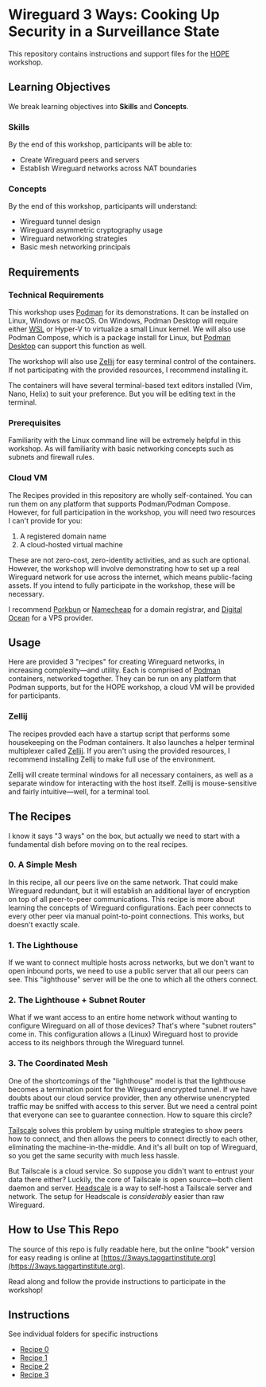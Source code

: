 # Wireguard 3 Ways: Cooking Up Security in a Surveillance State

This repository contains instructions and support files for the [HOPE](https://hope.net) workshop.

## Learning Objectives

We break learning objectives into **Skills** and **Concepts**.

### Skills

By the end of this workshop, participants will be able to:

- Create Wireguard peers and servers
- Establish Wireguard networks across NAT boundaries

### Concepts

By the end of this workshop, participants will understand:

- Wireguard tunnel design
- Wireguard asymmetric cryptography usage
- Wireguard networking strategies
- Basic mesh networking principals

## Requirements

### Technical Requirements

This workshop uses [Podman](https://podman.io) for its demonstrations. It can be installed on Linux, Windows or macOS. On Windows, Podman Desktop will require either [WSL](https://learn.microsoft.com/en-us/windows/wsl/install) or Hyper-V to virtualize a small Linux kernel. We will also use Podman Compose, which is a package install for Linux, but [Podman Desktop](https://podman-desktop.io/docs/compose) can support this function as well.

The workshop will also use [Zellij](https://zellij.dev) for easy terminal control of the containers. If not participating with the provided resources, I recommend installing it.

The containers will have several terminal-based text editors installed (Vim, Nano, Helix) to suit your preference. But you will be editing text in the terminal.

### Prerequisites

Familiarity with the Linux command line will be extremely helpful in this workshop. As will familiarity with basic networking concepts such as subnets and firewall rules.

### Cloud VM

The Recipes provided in this repository are wholly self-contained. You can run them on any platform that supports Podman/Podman Compose. However, for full participation in the workshop, you will need two resources I can't provide for you:

1. A registered domain name
2. A cloud-hosted virtual machine

These are not zero-cost, zero-identity activities, and as such are optional. However, the workshop will involve demonstrating how to set up a real Wireguard network for use across the internet, which means public-facing assets. If you intend to fully participate in the workshop, these will be necessary.

I recommend [Porkbun](https://porkbun.com) or [Namecheap](https://namecheap.com) for a domain registrar, and [Digital Ocean](https://digitalocean.com) for a VPS provider.

## Usage

Here are provided 3 "recipes" for creating Wireguard networks, in increasing complexity—and utility. Each is comprised of [Podman](https://podman.io) containers, networked together. They can be run on any platform that Podman supports, but for the HOPE workshop, a cloud VM will be provided for participants.

### Zellij

The recipes provded each have a startup script that performs some housekeeping on the Podman containers. It also launches a helper terminal multiplexer called [Zellij](https://zellij.dev). If you aren't using the provided resources, I recommend installing Zellij to make full use of the environment.

Zellij will create terminal windows for all necessary containers, as well as a separate window for interacting with the host itself. Zellij is mouse-sensitive and fairly intuitive—well, for a terminal tool.

## The Recipes

I know it says "3 ways" on the box, but actually we need to start with a fundamental dish before moving on to the real recipes.

### 0. A Simple Mesh

In this recipe, all our peers live on the same network. That could make Wireguard redundant, but it will establish an additional layer of encryption on top of all peer-to-peer communications. This recipe is more about learning the concepts of Wireguard configurations. Each peer connects to every other peer via manual point-to-point connections. This works, but doesn't exactly scale.

### 1. The Lighthouse

If we want to connect multiple hosts across networks, but we don't want to open inbound ports, we need to use a public server that all our peers can see. This "lighthouse" server will be the one to which all the others connect.

### 2. The Lighthouse + Subnet Router

What if we want access to an entire home network without wanting to configure Wireguard on all of those devices? That's where "subnet routers" come in. This configuration allows a (Linux) Wireguard host to provide access to its neighbors through the Wireguard tunnel.

### 3. The Coordinated Mesh

One of the shortcomings of the "lighthouse" model is that the lighthouse becomes a termination point for the Wireguard encrypted tunnel. If we have doubts about our cloud service provider, then any otherwise unencrypted traffic may be sniffed with access to this server. But we need a central point that everyone can see to guarantee connection. How to square this circle?

[Tailscale](https://tailscale.com) solves this problem by using multiple strategies to show peers how to connect, and then allows the peers to connect directly to each other, eliminating the machine-in-the-middle. And it's all built on top of Wireguard, so you get the same security with much less hassle.

But Tailscale is a cloud service. So suppose you didn't want to entrust your data there either? Luckily, the core of Tailscale is open source—both client daemon and server. [Headscale](https://headscale.net) is a way to self-host a Tailscale server and network. The setup for Headscale is *considerably* easier than raw Wireguard.

## How to Use This Repo

The source of this repo is fully readable here, but the online "book" version for easy reading is online at [https://3ways.taggartinstitute.org](https://3ways.taggartinstitute.org).

Read along and follow the provide instructions to participate in the workshop!

## Instructions

See individual folders for specific instructions

- [Recipe 0](./recipe-0/README.md)
- [Recipe 1](./recipe-1/README.md)
- [Recipe 2](./recipe-2/README.md)
- [Recipe 3](./recipe-3/README.md)
